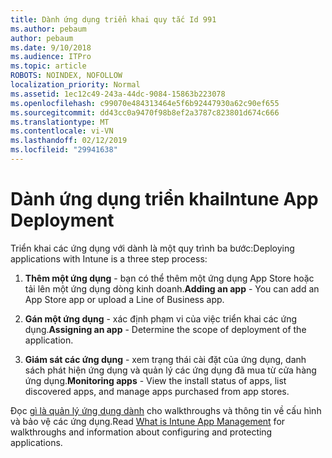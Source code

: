 ```yaml
---
title: Dành ứng dụng triển khai quy tắc Id 991
ms.author: pebaum
author: pebaum
ms.date: 9/10/2018
ms.audience: ITPro
ms.topic: article
ROBOTS: NOINDEX, NOFOLLOW
localization_priority: Normal
ms.assetid: 1ec12c49-243a-44dc-9084-15863b223078
ms.openlocfilehash: c99070e484313464e5f6b92447930a62c90ef655
ms.sourcegitcommit: dd43cc0a9470f98b8ef2a3787c823801d674c666
ms.translationtype: MT
ms.contentlocale: vi-VN
ms.lasthandoff: 02/12/2019
ms.locfileid: "29941638"
---
```

# <a name="intune-app-deployment"></a><span data-ttu-id="17fc9-102">Dành ứng dụng triển khai</span><span class="sxs-lookup"><span data-stu-id="17fc9-102">Intune App Deployment</span></span>

<span data-ttu-id="17fc9-103">Triển khai các ứng dụng với dành là một quy trình ba bước:</span><span class="sxs-lookup"><span data-stu-id="17fc9-103">Deploying applications with Intune is a three step process:</span></span>
  
1. <span data-ttu-id="17fc9-104">**Thêm một ứng dụng** - bạn có thể thêm một ứng dụng App Store hoặc tải lên một ứng dụng dòng kinh doanh.</span><span class="sxs-lookup"><span data-stu-id="17fc9-104">**Adding an app** - You can add an App Store app or upload a Line of Business app.</span></span> 
    
2. <span data-ttu-id="17fc9-105">**Gán một ứng dụng** - xác định phạm vi của việc triển khai các ứng dụng.</span><span class="sxs-lookup"><span data-stu-id="17fc9-105">**Assigning an app** - Determine the scope of deployment of the application.</span></span> 
    
3. <span data-ttu-id="17fc9-106">**Giám sát các ứng dụng** - xem trạng thái cài đặt của ứng dụng, danh sách phát hiện ứng dụng và quản lý các ứng dụng đã mua từ cửa hàng ứng dụng.</span><span class="sxs-lookup"><span data-stu-id="17fc9-106">**Monitoring apps** - View the install status of apps, list discovered apps, and manage apps purchased from app stores.</span></span> 
    
<span data-ttu-id="17fc9-107">Đọc [gì là quản lý ứng dụng dành](https://docs.microsoft.com/intune/app-management) cho walkthroughs và thông tin về cấu hình và bảo vệ các ứng dụng.</span><span class="sxs-lookup"><span data-stu-id="17fc9-107">Read [What is Intune App Management](https://docs.microsoft.com/intune/app-management) for walkthroughs and information about configuring and protecting applications.</span></span> 
  

